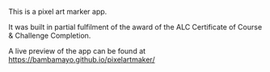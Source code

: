 This is a pixel art marker app.

It was built in partial fulfilment of the award of the ALC Certificate of Course & Challenge Completion.

A live preview of the app can be found at  https://bambamayo.github.io/pixelartmaker/


